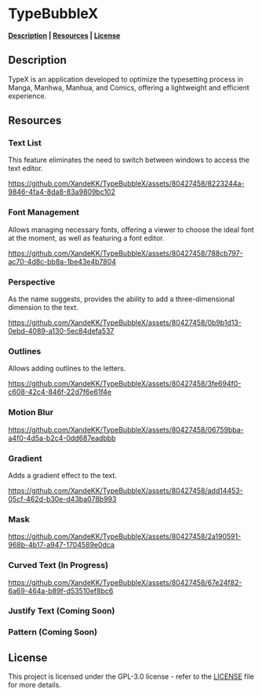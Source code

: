 # TypeBubbleX

**[Description](#description) | [Resources](#resources) | [License](#license)** 

## Description

TypeX is an application developed to optimize the typesetting process in Manga, Manhwa, Manhua, and Comics, offering a lightweight and efficient experience.

## Resources

### Text List

This feature eliminates the need to switch between windows to access the text editor.

https://github.com/XandeKK/TypeBubbleX/assets/80427458/8223244a-9846-4fa4-8da8-83a9809bc102

### Font Management

Allows managing necessary fonts, offering a viewer to choose the ideal font at the moment, as well as featuring a font editor.

https://github.com/XandeKK/TypeBubbleX/assets/80427458/788cb797-ac70-4d8c-bb8a-1be43e4b7804

### Perspective

As the name suggests, provides the ability to add a three-dimensional dimension to the text.

https://github.com/XandeKK/TypeBubbleX/assets/80427458/0b9b1d13-0ebd-4089-a130-5ec84defa537

### Outlines

Allows adding outlines to the letters.

https://github.com/XandeKK/TypeBubbleX/assets/80427458/3fe694f0-c608-42c4-846f-22d7f6e61f4e

### Motion Blur

https://github.com/XandeKK/TypeBubbleX/assets/80427458/06759bba-a4f0-4d5a-b2c4-0dd687eadbbb

### Gradient

Adds a gradient effect to the text.

https://github.com/XandeKK/TypeBubbleX/assets/80427458/add14453-05cf-462d-b30e-d43ba078b993

### Mask

https://github.com/XandeKK/TypeBubbleX/assets/80427458/2a190591-968b-4b17-a947-1704589e0dca

### Curved Text (In Progress)

https://github.com/XandeKK/TypeBubbleX/assets/80427458/67e24f82-6a69-464a-b89f-d53510ef8bc6

### Justify Text (Coming Soon)

### Pattern (Coming Soon)

## License

This project is licensed under the GPL-3.0 license - refer to the [LICENSE](https://github.com/XandeKK/TypeX#GPL-3.0-1-ov-file) file for more details.
